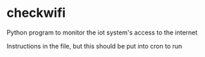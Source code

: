 # checkwifi
Python program to monitor the iot system's access to the internet

Instructions in the file, but this should be put into cron to run
